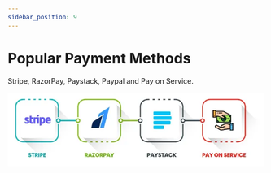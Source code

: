 ```yaml
---
sidebar_position: 9
---
```

# Popular Payment Methods

Stripe, RazorPay, Paystack, Paypal and Pay on Service.

![Payment Methods](../../static/img/adminPanel/app_payment_gateway.webp)
